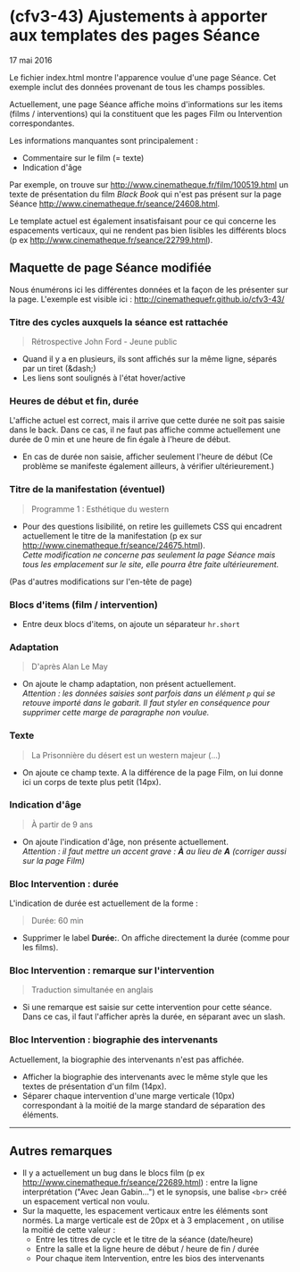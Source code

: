 # (cfv3-43) Ajustements à apporter aux templates des pages Séance

17 mai 2016

Le fichier index.html montre l'apparence voulue d'une page Séance. Cet exemple inclut des données provenant de tous les champs possibles.

Actuellement, une page Séance affiche moins d'informations sur les items (films / interventions) qui la constituent que les pages Film ou Intervention correspondantes.

Les informations manquantes sont principalement :

* Commentaire sur le film (= texte)
* Indication d'âge

Par exemple, on trouve sur  http://www.cinematheque.fr/film/100519.html un texte de présentation du film <em>Black Book</em> qui n'est pas présent sur la page Séance http://www.cinematheque.fr/seance/24608.html.

Le template actuel est également insatisfaisant pour ce qui concerne les espacements verticaux, qui ne rendent pas bien lisibles les différents blocs (p ex http://www.cinematheque.fr/seance/22799.html).



## Maquette de page Séance modifiée

Nous énumérons ici les différentes données et la façon de les présenter sur la page. L'exemple est visible ici : http://cinemathequefr.github.io/cfv3-43/

###  Titre des cycles auxquels la séance est rattachée

> Rétrospective John Ford - Jeune public

* Quand il y a en plusieurs, ils sont affichés sur la même ligne, séparés par un tiret (\&dash;)
* Les liens sont soulignés à l'état hover/active

### Heures de début et fin, durée

L'affiche actuel est correct, mais il arrive que cette durée ne soit pas saisie dans le back. Dans ce cas, il ne faut pas affiche comme actuellement une durée de 0 min et une heure de fin égale à l'heure de début.

* En cas de durée non saisie, afficher seulement l'heure de début (Ce problème se manifeste également ailleurs, à vérifier ultérieurement.)

### Titre de la manifestation (éventuel)

> Programme 1 : Esthétique du western

* Pour des questions lisibilité, on retire les guillemets CSS qui encadrent actuellement le titre de la manifestation (p ex sur http://www.cinematheque.fr/seance/24675.html).  
*Cette modification ne concerne pas seulement la page Séance mais tous les emplacement sur le site, elle pourra être faite ultérieurement.*

(Pas d'autres modifications sur l'en-tête de page)

### Blocs d'items (film / intervention)

* Entre deux blocs d'items, on ajoute un séparateur `hr.short`

### Adaptation

> D'après Alan Le May

* On ajoute le champ adaptation, non présent actuellement.  
*Attention : les données saisies sont parfois dans un élément `p` qui se retouve importé dans le gabarit. Il faut styler en conséquence pour supprimer cette marge de paragraphe non voulue.*

### Texte

> La Prisonnière du désert est un western majeur (...)

* On ajoute ce champ texte. A la différence de la page Film, on lui donne ici un corps de texte plus petit (14px).

### Indication d'âge

> À partir de 9 ans

* On ajoute l'indication d'âge, non présente actuellement.  
*Attention : il faut mettre un accent grave : **À** au lieu de **A** (corriger aussi sur la page Film)*

### Bloc Intervention : durée

L'indication de durée est actuellement de la forme :

> Durée: 60 min

* Supprimer le label **Durée:**. On affiche directement la durée (comme pour les films).

### Bloc Intervention : remarque sur l'intervention


> Traduction simultanée en anglais

* Si une remarque est saisie sur cette intervention pour cette séance. Dans ce cas, il faut l'afficher après la durée, en séparant avec un slash.

### Bloc Intervention : biographie des intervenants

Actuellement, la biographie des intervenants n'est pas affichée.

* Afficher la biographie des intervenants avec le même style que les textes de présentation d'un film (14px).
* Séparer chaque intervention d'une marge verticale (10px) correspondant à la moitié de la marge standard de séparation des éléments.

---

## Autres remarques

* Il y a actuellement un bug dans le blocs film (p ex http://www.cinematheque.fr/seance/22689.html) : entre la ligne interprétation ("Avec Jean Gabin...") et le synopsis, une balise `<br>` créé un espacement vertical non voulu.
* Sur la maquette, les espacement verticaux entre les éléments sont normés. La marge verticale est de 20px et à 3 emplacement , on utilise la moitié de cette valeur :
  * Entre les titres de cycle et le titre de la séance (date/heure)
  * Entre la salle et la ligne heure de début / heure de fin / durée
  * Pour chaque item Intervention, entre les bios des intervenants







